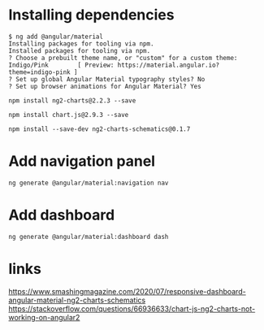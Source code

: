 # Installing dependencies

```
$ ng add @angular/material
Installing packages for tooling via npm.
Installed packages for tooling via npm.
? Choose a prebuilt theme name, or "custom" for a custom theme: Indigo/Pink        [ Preview: https://material.angular.io?theme=indigo-pink ]
? Set up global Angular Material typography styles? No
? Set up browser animations for Angular Material? Yes
```

```
npm install ng2-charts@2.2.3 --save
```

```
npm install chart.js@2.9.3 --save
```

```
npm install --save-dev ng2-charts-schematics@0.1.7
```

# Add navigation panel

```
ng generate @angular/material:navigation nav
```

# Add dashboard

```
ng generate @angular/material:dashboard dash
```

# links

https://www.smashingmagazine.com/2020/07/responsive-dashboard-angular-material-ng2-charts-schematics   
https://stackoverflow.com/questions/66936633/chart-js-ng2-charts-not-working-on-angular2   

